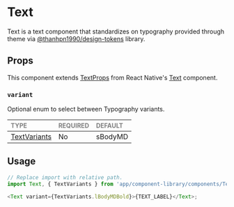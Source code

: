 # Text

Text is a text component that standardizes on typography provided through theme via [@thanhpn1990/design-tokens](https://www.npmjs.com/package/@thanhpn1990/design-tokens) library.

## Props

This component extends [TextProps](https://reactnative.dev/docs/text-style-props) from React Native's [Text](https://reactnative.dev/docs/text) component.

### `variant`

Optional enum to select between Typography variants.

| <span style="color:gray;font-size:14px">TYPE</span> | <span style="color:gray;font-size:14px">REQUIRED</span> | <span style="color:gray;font-size:14px">DEFAULT</span> |
| :-------------------------------------------------- | :------------------------------------------------------ | :----------------------------------------------------- |
| [TextVariants](./Text.types.ts#L6)                   | No                                                      | sBodyMD                                                |

## Usage

```javascript
// Replace import with relative path.
import Text, { TextVariants } from 'app/component-library/components/Texts/Text';

<Text variant={TextVariants.lBodyMDBold}>{TEXT_LABEL}</Text>;
```
